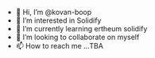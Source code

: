 - 👋 Hi, I’m @kovan-boop
- 👀 I’m interested in Solidify
- 🌱 I’m currently learning ertheum solidify
- 💞️ I’m looking to collaborate on myself
- 📫 How to reach me ...TBA

<!---
kovan-boop/kovan-boop is a ✨ special ✨ repository because its `README.md` (this file) appears on your GitHub profile.
You can click the Preview link to take a look at your changes.
--->
